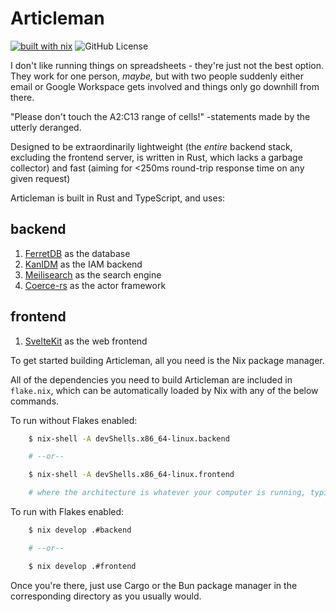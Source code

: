 # Articleman

[![built with nix](https://builtwithnix.org/badge.svg)](https://builtwithnix.org)
![GitHub License](https://img.shields.io/github/license/LibArticles/articleman)


I don't like running things on spreadsheets - they're just not the best option. They work for one person, _maybe,_ but with two people suddenly either email or Google Workspace gets involved and things only go downhill from there.

"Please don't touch the A2:C13 range of cells!" -statements made by the utterly deranged.

Designed to be extraordinarily lightweight (the _entire_ backend stack, excluding the frontend server, is written in Rust, which lacks a garbage collector) and fast (aiming for <250ms round-trip response time on any given request)

Articleman is built in Rust and TypeScript, and uses:

## backend
1. [FerretDB](https://ferretdb.io) as the database
2. [KanIDM](https://kanidm.com) as the IAM backend
3. [Meilisearch](https://www.meilisearch.com) as the search engine
4. [Coerce-rs](https://github.com/leonhartley/coerce-rs) as the actor framework

## frontend
1. [SvelteKit](https://kit.svelte.dev) as the web frontend

To get started building Articleman, all you need is the Nix package manager.

All of the dependencies you need to build Articleman are included in `flake.nix`, which can be automatically loaded by Nix with any of the below commands.

To run without Flakes enabled:
```bash
	$ nix-shell -A devShells.x86_64-linux.backend

	# --or--

	$ nix-shell -A devShells.x86_64-linux.frontend

	# where the architecture is whatever your computer is running, typically x86_64-linux
```

To run with Flakes enabled:
```bash
	$ nix develop .#backend

	# --or--

	$ nix develop .#frontend
```

Once you're there, just use Cargo or the Bun package manager in the corresponding directory as you usually would.